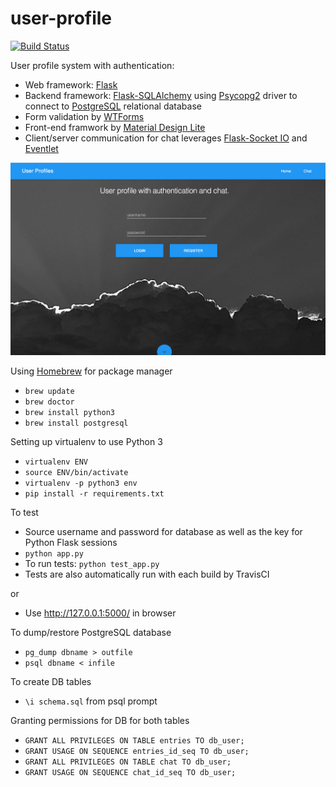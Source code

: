 # user-profile
[![Build Status](https://travis-ci.org/awelleck/user-profile.svg?branch=master)](https://travis-ci.org/awelleck/user-profile)

User profile system with authentication:

* Web framework: [Flask](http://flask.pocoo.org/)
* Backend framework: [Flask-SQLAlchemy](http://flask-sqlalchemy.pocoo.org/2.1/) using [Psycopg2](http://initd.org/psycopg/docs/) driver to connect to [PostgreSQL](https://www.postgresql.org/) relational database
* Form validation by [WTForms](http://wtforms.readthedocs.io/en/latest/)
* Front-end framwork by [Material Design Lite](https://getmdl.io/)
* Client/server communication for chat leverages [Flask-Socket IO](https://flask-socketio.readthedocs.io/en/latest/) and [Eventlet](http://eventlet.net/)

![Screenshot](/static/index.png?raw=true "Screenshot of index")

Using [Homebrew](http://brew.sh/) for package manager

* `brew update`
* `brew doctor`
* `brew install python3`
* `brew install postgresql`

Setting up virtualenv to use Python 3

* `virtualenv ENV`
* `source ENV/bin/activate`
* `virtualenv -p python3 env`
* `pip install -r requirements.txt`

To test

* Source username and password for database as well as the key for Python Flask sessions
* `python app.py`
* To run tests: `python test_app.py`
* Tests are also automatically run with each build by TravisCI

or

* Use http://127.0.0.1:5000/ in browser

To dump/restore PostgreSQL database

* `pg_dump dbname > outfile`
* `psql dbname < infile`

To create DB tables

* `\i schema.sql` from psql prompt

Granting permissions for DB for both tables

* `GRANT ALL PRIVILEGES ON TABLE entries TO db_user;`
* `GRANT USAGE ON SEQUENCE entries_id_seq TO db_user;`
* `GRANT ALL PRIVILEGES ON TABLE chat TO db_user;`
* `GRANT USAGE ON SEQUENCE chat_id_seq TO db_user;`
